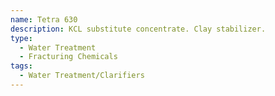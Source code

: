 ```yaml
---
name: Tetra 630
description: KCL substitute concentrate. Clay stabilizer.
type:
  - Water Treatment
  - Fracturing Chemicals
tags:
  - Water Treatment/Clarifiers
---
```

